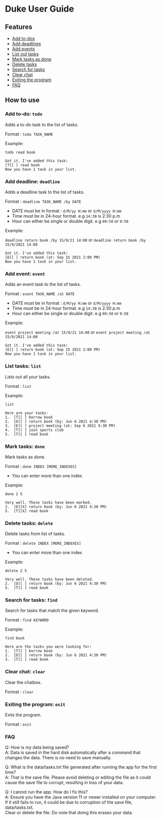 # Duke User Guide

## Features 

* [Add to-dos](#add-to-do-todo)
* [Add deadlines](#add-deadline-deadline)
* [Add events](#add-event-event)
* [List out tasks](#list-tasks-list)
* [Mark tasks as done](#mark-tasks-done)
* [Delete tasks](#delete-tasks-delete)
* [Search for tasks](#search-for-tasks-find)
* [Clear chat](#clear-chat-clear)
* [Exiting the program](#exiting-the-program-exit)
* [FAQ](#faq)

## How to use

### Add to-do: `todo`
Adds a to-do task to the list of tasks.

Format : `todo TASK_NAME`

Example:

`todo read book`
```
Got it. I've added this task:
[T][ ] read book
Now you have 1 task in your list.
```


### Add deadline: `deadline`
Adds a deadline task to the list of tasks.

Format : `deadline TASK_NAME /by DATE`
* DATE must be in format : `d/M/yy H:mm` or `d/M/yyyy H:mm`
* Time must be in 24-hour format. e.g `14:30` is 2:30 p.m
* Hour can either be single or double digit. e.g `09:50` or `9:50`

Example:

`deadline return book /by 15/9/21 14:00` or `deadline return book /by 15/9/2021 14:00`
```
Got it. I've added this task:
[D][ ] return book (at: Sep 15 2021 2:00 PM)
Now you have 1 task in your list.
```


### Add event: `event`
Adds an event task to the list of tasks.

Format : `event TASK_NAME /at DATE`
* DATE must be in format : `d/M/yy H:mm` or `d/M/yyyy H:mm`
* Time must be in 24-hour format. e.g `14:30` is 2:30 p.m
* Hour can either be single or double digit. e.g `09:50` or `9:50`

Example:

`event project meeting /at 15/9/21 14:00` or `event project meeting /at 15/9/2021 14:00`
```
Got it. I've added this task:
[E][ ] return book (at: Sep 15 2021 2:00 PM)
Now you have 1 task in your list.
```

### List tasks: `list`
Lists out all your tasks.

Format : `list`

Example:

`list`

```
Here are your tasks:
1.  [T][ ] borrow book
2.  [D][ ] return book (by: Jun 6 2021 4:30 PM)
3.  [E][ ] project meeting (at: Sep 6 2021 9:30 PM)
4.  [T][ ] join sports club
5.  [T][ ] read book
```

### Mark tasks: `done`
Mark tasks as done.

Format : `done INDEX [MORE_INDEXES]`
* You can enter more than one index

Example:

`done 2 5`

```
Very well. These tasks have been marked.
2.  [D][X] return book (by: Jun 6 2021 4:30 PM)
5.  [T][X] read book
```


### Delete tasks: `delete`
Delete tasks from list of tasks.

Format : `delete INDEX [MORE_INDEXES]`
* You can enter more than one index

Example:

`delete 2 5`

```
Very well. These tasks have been deleted.
2.  [D][ ] return book (by: Jun 6 2021 4:30 PM)
5.  [T][ ] read book
```


### Search for tasks: `find`
Search for tasks that match the given keyword.

Format : `find KEYWORD`

Example:

`find book`

```
Here are the tasks you were looking for:
1.  [T][ ] borrow book
2.  [D][ ] return book (by: Jun 6 2021 4:30 PM)
3.  [T][ ] read book
```

### Clear chat: `clear`
Clear the chatbox.  

Format : `clear`

### Exiting the program: `exit`
Exits the program.  

Format : `exit`


### FAQ
Q: How is my data being saved?  
A: Data is saved in the hard disk automatically after a command that changes the data. 
There is no need to save manually.

Q: What is the data/tasks.txt file generated after running the app for the first time?  
A: That is the save file. Please avoid deleting or editing the file as it could cause the save file to corrupt, 
resulting in loss of your data.

Q: I cannot run the app. How do I fix this?  
A: Ensure you have the Java version 11 or newer installed on your computer.  
If it still fails to run, it could be due to corruption of the save file, data/tasks.txt.   
Clear or delete the file. Do note that doing this erases your data.